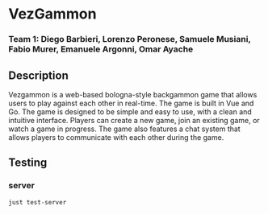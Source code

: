 # VezGammon
### Team 1: Diego Barbieri, Lorenzo Peronese, Samuele Musiani, Fabio Murer, Emanuele Argonni, Omar Ayache 
## Description

Vezgammon is a web-based bologna-style backgammon game that allows users to play against each other in real-time. The game is built in Vue and Go. The game is designed to be simple and easy to use, with a clean and intuitive interface. Players can create a new game, join an existing game, or watch a game in progress. The game also features a chat system that allows players to communicate with each other during the game.


## Testing 

### server 

```bash
just test-server
```